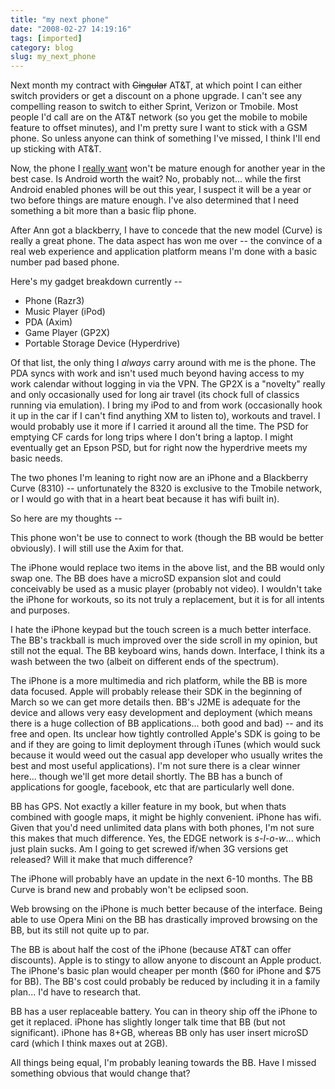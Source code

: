 ```yaml
---
title: "my next phone"
date: "2008-02-27 14:19:16"
tags: [imported]
category: blog
slug: my_next_phone
---
```


Next month my contract with <s>Cingular</s> AT&T, at which point I can either switch providers or get a discount on a phone upgrade. I can't see any compelling reason to switch to either Sprint, Verizon or Tmobile. Most people I'd call are on the AT&T network (so you get the mobile to mobile feature to offset minutes), and I'm pretty sure I want to stick with a GSM phone. So unless anyone can think of something I've missed, I think I'll end up sticking with AT&T.

Now, the phone I <a href="https://www.openmoko.com/products-index.html">really want</a> won't be mature enough for another year in the best case. Is Android worth the wait? No, probably not... while the first Android enabled phones will be out this year, I suspect it will be a year or two before things are mature enough. I've also determined that I need something a bit more than a basic flip phone.

After Ann got a blackberry, I have to concede that the new model (Curve) is really a great phone. The data aspect has won me over -- the convince of a real web experience and application platform means I'm done with a basic number pad based phone.

Here's my gadget breakdown currently --

<ul>
	<li>Phone (Razr3)</li>
	<li>Music Player (iPod)</li>
	<li>PDA (Axim)</li>
	<li>Game Player (GP2X)</li>
	<li>Portable Storage Device (Hyperdrive)</li>
</ul>

Of that list, the only thing I <em>always</em> carry around with me is the phone. The PDA syncs with work and isn't used much beyond having access to my work calendar without logging in via the VPN. The GP2X is a "novelty" really and only occasionally used for long air travel (its chock full of classics running via emulation). I bring my iPod to and from work (occasionally hook it up in the car if I can't find anything XM to listen to), workouts and travel. I would probably use it more if I carried it around all the time. The PSD for emptying CF cards for long trips where I don't bring a laptop. I might eventually get an Epson PSD, but for right now the hyperdrive meets my basic needs.

The two phones I'm leaning to right now are an iPhone and a Blackberry Curve (8310) -- unfortunately the 8320 is exclusive to the Tmobile network, or I would go with that in a heart beat because it has wifi built in).

So here are my thoughts --

This phone won't be use to connect to work (though the BB would be better obviously). I will still use the Axim for that.

The iPhone would replace two items in the above list, and the BB would only swap one. The BB does have a microSD expansion slot and could conceivably be used as a music player (probably not video). I wouldn't take the iPhone for workouts, so its not truly a replacement, but it is for all intents and purposes.

I hate the iPhone keypad but the touch screen is a much better interface. The BB's trackball is much improved over the side scroll in my opinion, but still not the equal. The BB keyboard wins, hands down. Interface, I think its a wash between the two (albeit on different ends of the spectrum).

The iPhone is a more multimedia and rich platform, while the BB is more data focused. Apple will probably release their SDK in the beginning of March so we can get more details then. BB's J2ME is adequate for the device and allows very easy development and deployment (which means there is a huge collection of BB applications... both good and bad) -- and its free and open. Its unclear how tightly controlled Apple's SDK is going to be and if they are going to limit deployment through iTunes (which would suck because it would weed out the casual app developer who usually writes the best and most useful applications). I'm not sure there is a clear winner here... though we'll get more detail shortly. The BB has a bunch of applications for google, facebook, etc that are particularly well done.

BB has GPS. Not exactly a killer feature in my book, but when thats combined with google maps, it might be highly convenient. iPhone has wifi. Given that you'd need unlimited data plans with both phones, I'm not sure this makes that much difference. Yes, the EDGE network is <em>s-l-o-w</em>... which just plain sucks. Am I going to get screwed if/when 3G versions get released? Will it make that much difference?

The iPhone will probably have an update in the next 6-10 months. The BB Curve is brand new and probably won't be eclipsed soon.

Web browsing on the iPhone is much better because of the interface. Being able to use Opera Mini on the BB has drastically improved browsing on the BB, but its still not quite up to par.

The BB is about half the cost of the iPhone (because AT&T can offer discounts). Apple is to stingy to allow anyone to discount an Apple product. The iPhone's basic plan would cheaper per month ($60 for iPhone and $75 for BB). The BB's cost could probably be reduced by including it in a family plan... I'd have to research that.

BB has a user replaceable battery. You can in theory ship off the iPhone to get it replaced. iPhone has slightly longer talk time that BB (but not significant). iPhone has 8+GB, whereas BB only has user insert microSD card (which I think maxes out at 2GB).

All things being equal, I'm probably leaning towards the BB. Have I missed something obvious that would change that?
